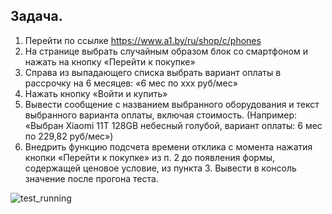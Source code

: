 ## Задача.
1.	Перейти по ссылке https://www.a1.by/ru/shop/c/phones 
2.	На странице выбрать случайным образом блок со смартфоном и нажать на кнопку «Перейти к покупке»
3.	Справа из выпадающего списка выбрать вариант оплаты в рассрочку на 6 месяцев: «6 мес по ххх руб/мес»
4.	Нажать кнопку «Войти и купить»
5.	Вывести сообщение с названием выбранного оборудования и текст выбранного варианта оплаты, включая стоимость. (Например: «Выбран Xiaomi 11T 128GB небесный голубой, вариант оплаты: 6 мес по 229,82 руб/мес»)
6.	Внедрить функцию подсчета времени отклика с момента нажатия кнопки «Перейти к покупке» из п. 2 до появления формы, содержащей ценовое условие, из пункта 3. Вывести в консоль значение после прогона теста.


![test_running]([image_url](https://github.com/istrybuk/Test-task/blob/main/A1/folder_v2/program_execution.PNG)https://github.com/istrybuk/Test-task/blob/main/A1/folder_v2/program_execution.PNG)
